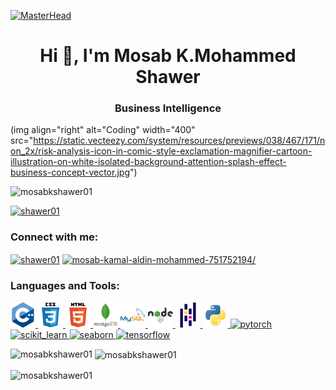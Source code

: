 [![MasterHead](https://static.vecteezy.com/system/resources/previews/008/857/404/non_2x/business-analysis-concept-banner-isometric-style-vector.jpg)](https://rishavchanda.io)

<h1 align="center">Hi 👋, I'm Mosab K.Mohammed Shawer</h1>
<h3 align="center">Business Intelligence</h3>

(img align="right" alt="Coding" width="400" src="https://static.vecteezy.com/system/resources/previews/038/467/171/non_2x/risk-analysis-icon-in-comic-style-exclamation-magnifier-cartoon-illustration-on-white-isolated-background-attention-splash-effect-business-concept-vector.jpg")

<p align="left"> <img src="https://komarev.com/ghpvc/?username=mosabkshawer01&label=Profile%20views&color=0e75b6&style=flat" alt="mosabkshawer01" /> </p>

<p align="left"> <a href="https://twitter.com/shawer01" target="blank"><img src="https://img.shields.io/twitter/follow/shawer01?logo=twitter&style=for-the-badge" alt="shawer01" /></a> </p>

<h3 align="left">Connect with me:</h3>
<p align="left">
<a href="https://twitter.com/shawer01" target="blank"><img align="center" src="https://raw.githubusercontent.com/rahuldkjain/github-profile-readme-generator/master/src/images/icons/Social/twitter.svg" alt="shawer01" height="30" width="40" /></a>
<a href="https://linkedin.com/in/mosab-kamal-aldin-mohammed-751752194/" target="blank"><img align="center" src="https://raw.githubusercontent.com/rahuldkjain/github-profile-readme-generator/master/src/images/icons/Social/linked-in-alt.svg" alt="mosab-kamal-aldin-mohammed-751752194/" height="30" width="40" /></a>
</p>

<h3 align="left">Languages and Tools:</h3>
<p align="left"> <a href="https://www.w3schools.com/cpp/" target="_blank" rel="noreferrer"> <img src="https://raw.githubusercontent.com/devicons/devicon/master/icons/cplusplus/cplusplus-original.svg" alt="cplusplus" width="40" height="40"/> </a> <a href="https://www.w3schools.com/css/" target="_blank" rel="noreferrer"> <img src="https://raw.githubusercontent.com/devicons/devicon/master/icons/css3/css3-original-wordmark.svg" alt="css3" width="40" height="40"/> </a> <a href="https://www.w3.org/html/" target="_blank" rel="noreferrer"> <img src="https://raw.githubusercontent.com/devicons/devicon/master/icons/html5/html5-original-wordmark.svg" alt="html5" width="40" height="40"/> </a> <a href="https://www.mongodb.com/" target="_blank" rel="noreferrer"> <img src="https://raw.githubusercontent.com/devicons/devicon/master/icons/mongodb/mongodb-original-wordmark.svg" alt="mongodb" width="40" height="40"/> </a> <a href="https://www.mysql.com/" target="_blank" rel="noreferrer"> <img src="https://raw.githubusercontent.com/devicons/devicon/master/icons/mysql/mysql-original-wordmark.svg" alt="mysql" width="40" height="40"/> </a> <a href="https://nodejs.org" target="_blank" rel="noreferrer"> <img src="https://raw.githubusercontent.com/devicons/devicon/master/icons/nodejs/nodejs-original-wordmark.svg" alt="nodejs" width="40" height="40"/> </a> <a href="https://pandas.pydata.org/" target="_blank" rel="noreferrer"> <img src="https://raw.githubusercontent.com/devicons/devicon/2ae2a900d2f041da66e950e4d48052658d850630/icons/pandas/pandas-original.svg" alt="pandas" width="40" height="40"/> </a> <a href="https://www.python.org" target="_blank" rel="noreferrer"> <img src="https://raw.githubusercontent.com/devicons/devicon/master/icons/python/python-original.svg" alt="python" width="40" height="40"/> </a> <a href="https://pytorch.org/" target="_blank" rel="noreferrer"> <img src="https://www.vectorlogo.zone/logos/pytorch/pytorch-icon.svg" alt="pytorch" width="40" height="40"/> </a> <a href="https://scikit-learn.org/" target="_blank" rel="noreferrer"> <img src="https://upload.wikimedia.org/wikipedia/commons/0/05/Scikit_learn_logo_small.svg" alt="scikit_learn" width="40" height="40"/> </a> <a href="https://seaborn.pydata.org/" target="_blank" rel="noreferrer"> <img src="https://seaborn.pydata.org/_images/logo-mark-lightbg.svg" alt="seaborn" width="40" height="40"/> </a> <a href="https://www.tensorflow.org" target="_blank" rel="noreferrer"> <img src="https://www.vectorlogo.zone/logos/tensorflow/tensorflow-icon.svg" alt="tensorflow" width="40" height="40"/> </a> </p>

<p><img align="left" src="https://github-readme-stats.vercel.app/api/top-langs?username=mosabkshawer01&show_icons=true&locale=en&layout=compact" alt="mosabkshawer01" /></p>

<p>&nbsp;<img align="center" src="https://github-readme-stats.vercel.app/api?username=mosabkshawer01&show_icons=true&locale=en" alt="mosabkshawer01" /></p>

<p><img align="center" src="https://github-readme-streak-stats.herokuapp.com/?user=mosabkshawer01&" alt="mosabkshawer01" /></p>
